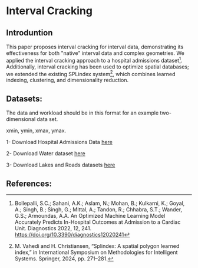 # Interval Cracking

## Introduntion

This paper proposes interval cracking for interval data, demonstrating its effectiveness for both "native" interval data and complex geometries. We applied the interval cracking approach to a hospital admissions dataset[^1]. Additionally, interval cracking has been used to optimize spatial databases; we extended the existing SPLindex system[^2], which combines learned indexing, clustering, and dimensionality reduction. 




## Datasets:
The data and workload should be in this format for an example two-dimensional data set.

xmin, ymin, xmax, ymax.

1- Download Hospital Admissions Data [here](https://www.kaggle.com/datasets/ashishsahani/hospital-admissions-data)

2- Download Water dataset [here](https://osmdata.openstreetmap.de/data/water-polygons.html)

3- Download Lakes and Roads datasets [here](https://spatialhadoop.cs.umn.edu/datasets.html)

## References:

[^1]: Bollepalli, S.C.; Sahani, A.K.; Aslam, N.; Mohan, B.; Kulkarni, K.; Goyal, A.; Singh, B.; Singh, G.; Mittal, A.; Tandon, R.; Chhabra, S.T.; Wander, G.S.; Armoundas, A.A. An Optimized Machine Learning Model Accurately Predicts In-Hospital Outcomes at Admission to a Cardiac Unit. Diagnostics 2022, 12, 241. https://doi.org/10.3390/diagnostics12020241

[^2]: M. Vahedi and H. Christiansen, “Splindex: A spatial polygon learned index,” in International Symposium on Methodologies for Intelligent Systems. Springer, 2024, pp. 271–281.

